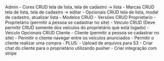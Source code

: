 Admin
    - Cores CRUD tela de lista, tela de cadastro -> lista
    - Marcas CRUD tela de lista, tela de cadastro -> editar
    - Opcionais CRUD tela de lista, modal de cadastro, atualizar lista
    - Modelos CRUD
    - Versões CRUD
Proprietario
    - Proprietário (permitir a pessoa se cadastrar no site)
    - Veiculo CRUD (Deve permitir CRUD somente dos veículos do proprietário que está logado)
    - Veiculo Opcionais CRUD
Cliente
    - Cliente (permitir a pessoa se cadastrar no site)
    - Permitir o cliente navegar entre os veículos anunciados
    - Permitir o cliente realizar uma compra
    - PLUS:
        - Upload de arquivos para S3
        - Criar chat do cliente para o proprietário utilizando pusher
        - Criar integração com stripe
